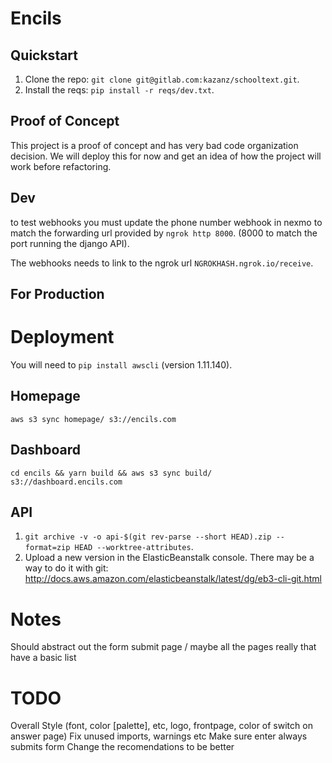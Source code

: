 # Encils

## Quickstart

1. Clone the repo: `git clone git@gitlab.com:kazanz/schooltext.git`.
2. Install the reqs: `pip install -r reqs/dev.txt`.


## Proof of Concept

This project is a proof of concept and has very bad code organization decision.
We will deploy this for now and get an idea of how the project will work before
refactoring.

## Dev

to test webhooks you must update the phone number webhook in nexmo to match
the forwarding url provided by `ngrok http 8000`. (8000 to match the port 
running the django API).

The webhooks needs to link to the ngrok url `NGROKHASH.ngrok.io/receive`.

## For Production

# Deployment

You will need to `pip install awscli` (version 1.11.140).

## Homepage

`aws s3 sync homepage/ s3://encils.com`

## Dashboard

`cd encils && yarn build && aws s3 sync build/ s3://dashboard.encils.com`

## API

1. `git archive -v -o api-$(git rev-parse --short HEAD).zip --format=zip HEAD --worktree-attributes`.
2. Upload a new version in the ElasticBeanstalk console.  There may be a way to do it with git: 
http://docs.aws.amazon.com/elasticbeanstalk/latest/dg/eb3-cli-git.html

# Notes

Should abstract out the form submit page / maybe all the pages really that have a basic list

# TODO

Overall Style (font, color [palette], etc, logo, frontpage, color of switch on answer page)
Fix unused imports, warnings etc
Make sure enter always submits form
Change the recomendations to be better
